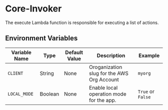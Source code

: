 # Core-Invoker

The execute Lambda function is responsible for executing a list of actions.

## Environment Variables

| Variable Name        | Type    | Default Value | Description                                                  | Example                |
|----------------------|---------|---------------|--------------------------------------------------------------|------------------------|
| `CLIENT`             | String  | None          | Oroganization slug for the AWS Org Account                   | `myorg`                |
| `LOCAL_MODE`         | Boolean | None          | Enable local operation mode for the app.                     | `True` or `False`      |

